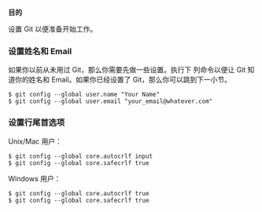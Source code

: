
**目的**

设置 Git 以便准备开始工作。

### 设置姓名和 Email

如果你以前从未用过 Git，那么你需要先做一些设置。执行下
列命令以便让 Git 知道你的姓名和 Email。如果你已经设置了
Git，那么你可以跳到下一小节。

```
$ git config --global user.name "Your Name"
$ git config --global user.email "your_email@whatever.com"
```

### 设置行尾首选项

Unix/Mac 用户：

```
$ git config --global core.autocrlf input
$ git config --global core.safecrlf true
```

Windows 用户：

```
$ git config --global core.autocrlf true
$ git config --global core.safecrlf true
```
